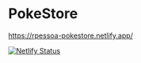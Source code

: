 # PokeStore

https://rpessoa-pokestore.netlify.app/

[![Netlify Status](https://api.netlify.com/api/v1/badges/d5dfeb89-0bc1-478c-8901-b4261b9858fd/deploy-status)](https://app.netlify.com/sites/rpessoa-pokestore/deploys)
